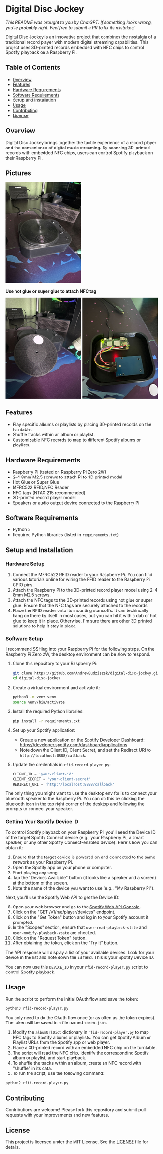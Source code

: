 # Digital Disc Jockey
_This README was brought to you by ChatGPT. If something looks wrong, you're probably right. Feel free to submit a PR to fix its mistakes!_

Digital Disc Jockey is an innovative project that combines the nostalgia of a traditional record player with modern digital streaming capabilities. This project uses 3D-printed records embedded with NFC chips to control Spotify playback on a Raspberry Pi.

## Table of Contents

- [Overview](#overview)
- [Features](#features)
- [Hardware Requirements](#hardware-requirements)
- [Software Requirements](#software-requirements)
- [Setup and Installation](#setup-and-installation)
- [Usage](#usage)
- [Contributing](#contributing)
- [License](#license)

## Overview

Digital Disc Jockey brings together the tactile experience of a record player and the convenience of digital music streaming. By scanning 3D-printed records with embedded NFC chips, users can control Spotify playback on their Raspberry Pi.

## Pictures
<img src="pics\record-on-player.jpg" alt="Digital Disc Jockey" width="250"/>

**Use hot glue or super glue to attach NFC tag**

<img src="pics\record-nfc.jpg" alt="Digital Disc Jockey" width="250"/>

<img src="pics\under.jpg" alt="Digital Disc Jockey" width="250"/>

## Features

- Play specific albums or playlists by placing 3D-printed records on the turntable.
- Shuffle tracks within an album or playlist.
- Customizable NFC records to map to different Spotify albums or playlists.

## Hardware Requirements

- Raspberry Pi (tested on Raspberry Pi Zero 2W)
- 2-4 8mm M2.5 screws to attach Pi to 3D printed model
- Hot Glue or Super Glue
- MFRC522 RFID/NFC Reader
- NFC tags (NTAG 215 recommended)
- 3D-printed record player model
- Speakers or audio output device connected to the Raspberry Pi

## Software Requirements

- Python 3
- Required Python libraries (listed in `requirements.txt`)

## Setup and Installation
### Hardware Setup

1. Connect the MFRC522 RFID reader to your Raspberry Pi. You can find various tutorials online for wiring the RFID reader to the Raspberry Pi GPIO pins.
2. Attach the Raspberry Pi to the 3D-printed record player model using 2-4 8mm M2.5 screws.
3. Attach the NFC tags to the 3D-printed records using hot glue or super glue. Ensure that the NFC tags are securely attached to the records.
4. Place the RFID reader onto its mounting standoffs. It can techincally hang on there by itself in most cases, but you can hit it with a dab of hot glue to keep it in place. Otherwise, I'm sure there are other 3D printed solutions to help it stay in place.

### Software Setup
I recommend SSHing into your Raspberry Pi for the following steps. On the Raspberry Pi Zero 2W, the desktop environment can be slow to respond.

1. Clone this repository to your Raspberry Pi:
   ```bash
   git clone https://github.com/AndrewBudziszek/digital-disc-jockey.git
   cd digital-disc-jockey
   ```

2. Create a virtual environment and activate it:
   ```bash
   python3 -m venv venv
   source venv/bin/activate
   ```

3. Install the required Python libraries:
   ```bash
   pip install -r requirements.txt
   ```

4. Set up your Spotify application:
   - Create a new application on the Spotify Developer Dashboard: https://developer.spotify.com/dashboard/applications
   - Note down the Client ID, Client Secret, and set the Redirect URI to `http://localhost:8888/callback`.

5. Update the credentials in `rfid-record-player.py`:
   ```python
   CLIENT_ID = 'your-client-id'
   CLIENT_SECRET = 'your-client-secret'
   REDIRECT_URI = 'http://localhost:8888/callback'
   ```

The only thing you might want to use the desktop env for is to connect your bluetooth speaker to the Raspberry Pi. You can do this by clicking the bluetooth icon in the top right corner of the desktop and following the prompts to connect your speaker. 
### Getting Your Spotify Device ID

To control Spotify playback on your Raspberry Pi, you'll need the Device ID of the target Spotify Connect device (e.g., your Raspberry Pi, a smart speaker, or any other Spotify Connect-enabled device). Here's how you can obtain it:

1. Ensure that the target device is powered on and connected to the same network as your Raspberry Pi.
2. Open the Spotify app on your phone or computer.
3. Start playing any song.
4. Tap the "Devices Available" button (it looks like a speaker and a screen) at the bottom of the screen.
5. Note the name of the device you want to use (e.g., "My Raspberry Pi").

Next, you'll use the Spotify Web API to get the Device ID:

6. Open your web browser and go to the [Spotify Web API Console](https://developer.spotify.com/console/get-users-available-devices/).
7. Click on the "GET /v1/me/player/devices" endpoint.
8. Click on the "Get Token" button and log in to your Spotify account if prompted.
9. In the "Scopes" section, ensure that `user-read-playback-state` and `user-modify-playback-state` are checked.
10. Click on the "Request Token" button.
11. After obtaining the token, click on the "Try It" button.

The API response will display a list of your available devices. Look for your device in the list and note down the `id` field. This is your Spotify Device ID.

You can now use this `DEVICE_ID` in your `rfid-record-player.py` script to control Spotify playback.

## Usage

Run the script to perform the initial OAuth flow and save the token:
```bash
python3 rfid-record-player.py
```
You only need to do the OAuth flow once (or as often as the token expires). The token will be saved in a file named `token.json`.

1. Modify the `albumUrlDict` dictionary in `rfid-record-player.py` to map NFC tags to Spotify albums or playlists. You can get Spotify Album or Playlist URLs from the Spotify app or web player.
2. Place a 3D-printed record with an embedded NFC chip on the turntable.
3. The script will read the NFC chip, identify the corresponding Spotify album or playlist, and start playback.
4. To shuffle the tracks within an album, create an NFC record with "shuffle" in its data.
5. To run the script, use the following command:
```bash
python2 rfid-record-player.py
```

## Contributing

Contributions are welcome! Please fork this repository and submit pull requests with your improvements and new features.

## License

This project is licensed under the MIT License. See the [LICENSE](LICENSE) file for details.